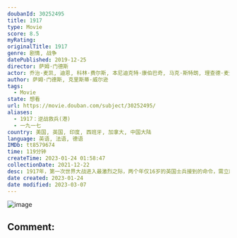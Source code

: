 ```yaml
---
doubanId: 30252495
title: 1917
type: Movie
score: 8.5
myRating: 
originalTitle: 1917
genre: 剧情, 战争
datePublished: 2019-12-25
director: 萨姆·门德斯
actor: 乔治·麦凯, 迪恩, 科林·费尔斯, 本尼迪克特·康伯巴奇, 马克·斯特朗, 理查德·麦登, 安德鲁·斯科特, 丹尼尔·梅斯, 阿德里安·斯卡伯勒, 约翰·霍林沃思, 克里斯·瓦利, 杰米·帕克, 罗伯特, 贾斯汀·爱德华兹, 理查德·麦凯布, 理查德·德姆西, 安森·布恩, 雅各布·詹姆斯·贝西克, 特蕾莎·马奥尼, 皮普·卡特, 保罗·廷托, 安迪·阿波罗, 约瑟夫·戴维斯, 比利·波斯特莱斯韦特, 加布里埃尔·阿库乌迪克, 斯派克·莱顿, 亚当·赫吉尔, 纳巴汉·里兹万, 克莱尔·迪比尔克, 乔纳·罗素, 迈克尔·吉普森, 格伦·霍威尔, undefined
author: 萨姆·门德斯, 克里斯蒂·威尔逊
tags:
  - Movie
state: 想看
url: https://movie.douban.com/subject/30252495/
aliases:
  - 1917：逆战救兵(港)
  - 一九一七
country: 美国, 英国, 印度, 西班牙, 加拿大, 中国大陆
language: 英语, 法语, 德语
IMDb: tt8579674
time: 119分钟
createTime: 2023-01-24 01:58:47
collectionDate: 2021-12-22
desc: 1917年，第一次世界大战进入最激烈之际，两个年仅16岁的英国士兵接到的命令，需立即赶往死亡前线，向那里的将军传达一个“立刻停止进攻”讯息。时间只有八小时，武器弹药有限，无人知晓前方敌况：死亡寂静之...
date created: 2023-01-24
date modified: 2023-03-07
---
```


![image](p2587146023.jpg)

Comment:
---
